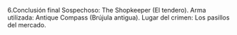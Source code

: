 6.Conclusión final
Sospechoso: The Shopkeeper (El tendero).
Arma utilizada: Antique Compass (Brújula antigua).
Lugar del crimen: Los pasillos del mercado.
